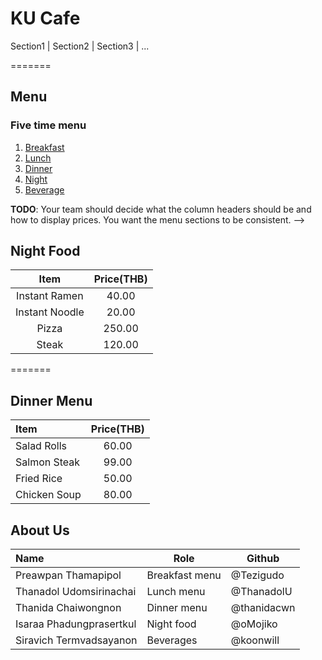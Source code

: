 # KU Cafe

Section1 | Section2 | Section3 | ...


=======
## Menu
### Five time menu

1. [Breakfast](#)
2. [Lunch](#)
3. [Dinner](#)
4. [Night](#)
5. [Beverage](#)

 
**TODO**: Your team should decide what the column headers should be and how to display prices. You want the menu sections to be consistent. --> 

## Night Food

|      Item      | Price(THB) |
| :------------: | :--------: |
| Instant Ramen  |   40.00    |
| Instant Noodle |   20.00    |
|     Pizza      |   250.00   |
|     Steak      |   120.00   |

=======

## Dinner Menu
| Item                | Price(THB) |
|:-------------------------|:----------:|
| Salad Rolls             | 60.00   |
| Salmon Steak              | 99.00       |
| Fried Rice              | 50.00      |
| Chicken Soup | 80.00


## About Us

| Name                     | Role           | Github      |
| :----------------------- | -------------- | ----------- |
| Preawpan Thamapipol      | Breakfast menu | @Tezigudo   |
| Thanadol  Udomsirinachai | Lunch menu     | @ThanadolU  |
| Thanida Chaiwongnon      | Dinner menu    | @thanidacwn |
| Isaraa Phadungprasertkul | Night food     | @oMojiko    |
| Siravich Termvadsayanon  | Beverages      | @koonwill   |
